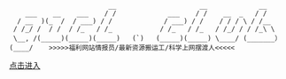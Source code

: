 
                             __                     __             __          
	    ___    __    ___    / /             ___    / /    __  _   / /           
	  / __  )(_  /  / ___) / /             / ___) / /    / / / \ / /__          
	 / /_/ /  / /  / /_   / /_            / /_   / /_   / /_/ / / /_\ \         
	 \__, /(_____)(_____)(_____)   (`)   (_____)(_____) \____/ (_______）       
	(____/    >>>>>福利网站情报员/最新资源搬运工/科学上网摆渡人<<<<<                

[点击进入](https://github.com/91CL/91CL-Tools/wiki)
